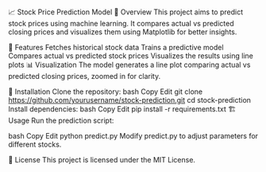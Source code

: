 📈 Stock Price Prediction Model
📌 Overview
This project aims to predict stock prices using machine learning. It compares actual vs predicted closing prices and visualizes them using Matplotlib for better insights.

🚀 Features
Fetches historical stock data
Trains a predictive model
Compares actual vs predicted stock prices
Visualizes the results using line plots
📊 Visualization
The model generates a line plot comparing actual vs predicted closing prices, zoomed in for clarity.

🔧 Installation
Clone the repository:
bash
Copy
Edit
git clone https://github.com/yourusername/stock-prediction.git
cd stock-prediction
Install dependencies:
bash
Copy
Edit
pip install -r requirements.txt
🏗️ Usage
Run the prediction script:

bash
Copy
Edit
python predict.py
Modify predict.py to adjust parameters for different stocks.

📜 License
This project is licensed under the MIT License.